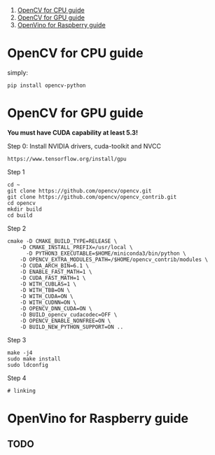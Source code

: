 1. [OpenCV for CPU guide](#opencv-for-cpu-guide)
2. [OpenCV for GPU guide](#opencv-for-gpu-guide)
3. [OpenVino for Raspberry guide](#openvino-for-raspberry-guide)

# OpenCV for CPU guide
simply:
```
pip install opencv-python
```

# OpenCV for GPU guide
**You must have CUDA capability at least 5.3!**

Step 0: Install NVIDIA drivers, cuda-toolkit and NVCC
```
https://www.tensorflow.org/install/gpu
```
Step 1
```
cd ~
git clone https://github.com/opencv/opencv.git
git clone https://github.com/opencv/opencv_contrib.git
cd opencv
mkdir build
cd build
```
Step 2
```
cmake -D CMAKE_BUILD_TYPE=RELEASE \
    -D CMAKE_INSTALL_PREFIX=/usr/local \
	  -D PYTHON3_EXECUTABLE=$HOME/miniconda3/bin/python \
    -D OPENCV_EXTRA_MODULES_PATH=/$HOME/opencv_contrib/modules \
    -D CUDA_ARCH_BIN=6.1 \
    -D ENABLE_FAST_MATH=1 \
    -D CUDA_FAST_MATH=1 \
    -D WITH_CUBLAS=1 \
    -D WITH_TBB=ON \
    -D WITH_CUDA=ON \
    -D WITH_CUDNN=ON \
    -D OPENCV_DNN_CUDA=ON \
    -D BUILD_opencv_cudacodec=OFF \
    -D OPENCV_ENABLE_NONFREE=ON \
    -D BUILD_NEW_PYTHON_SUPPORT=ON ..
```
Step 3
```
make -j4
sudo make install
sudo ldconfig
```
Step 4
```
# linking
```

# OpenVino for Raspberry guide
## TODO
